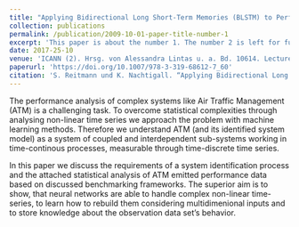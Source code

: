 ```yaml
---
title: "Applying Bidirectional Long Short-Term Memories (BLSTM) to Performance Data in Air Traffic Management for System Identification"
collection: publications
permalink: /publication/2009-10-01-paper-title-number-1
excerpt: 'This paper is about the number 1. The number 2 is left for future work.'
date: 2017-25-10
venue: 'ICANN (2). Hrsg. von Alessandra Lintas u. a. Bd. 10614. Lecture Notes in Computer Science. Springer'
paperurl: 'https://doi.org/10.1007/978-3-319-68612-7_60'
citation: 'S. Reitmann und K. Nachtigall. “Applying Bidirectional Long Short-Term Memories (BLSTM) to Performance Data in Air Traffic Management for System Identification” In: ICANN (2). Hrsg. von Alessandra Lintas u. a. Bd. 10614. Lecture Notes in Computer Science. Springer, 2017, S. 528–536. ISBN: 978-3-319-68612-7.'
---
```


The performance analysis of complex systems like Air Traffic Management (ATM) is a challenging task. To overcome statistical complexities through analysing non-linear time series we approach the problem with machine learning methods. Therefore we understand ATM (and its identified system model) as a system of coupled and interdependent sub-systems working in time-continous processes, measurable
through time-discrete time series.

In this paper we discuss the requirements of a system identification process and the attached statistical analysis of ATM emitted performance
data based on discussed benchmarking frameworks. The superior aim is to show, that neural networks are able to handle complex non-linear
time-series, to learn how to rebuild them considering multidimenional inputs and to store knowledge about the observation data set’s behavior.
